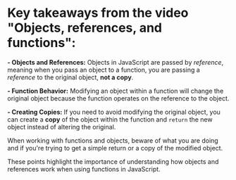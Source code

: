 # Key takeaways from the video "Objects, references, and functions":

**- Objects and References:** Objects in JavaScript are passed by *reference*, meaning when you pass an object to a function, you are passing a *reference* to the original object, **not a copy**.

**- Function Behavior:** Modifying an object within a function will change the original object because the function operates on the reference to the object.

**- Creating Copies:** If you need to avoid modifying the original object, you can create a **copy** of the object within the function and `return` the new object instead of altering the original.

When working with functions and objects, beware of what you are doing and if you're trying to get a simple return or a copy of the modified object.

These points highlight the importance of understanding how objects and references work when using functions in JavaScript.
